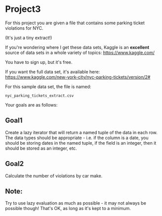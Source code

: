 # Project3
For this project you are given a file that contains some parking ticket violations for NYC.

(It's just a tiny extract!)

If you're wondering where I get these data sets, Kaggle is an **excellent** source of data sets in a whole variety of topics: 
https://www.kaggle.com/

You have to sign up, but it's free.

If you want the full data set, it's available here: https://www.kaggle.com/new-york-city/nyc-parking-tickets/version/2#

For this sample data set, the file is named: 
```
nyc_parking_tickets_extract.csv
```
Your goals are as follows:

## Goal1
Create a lazy iterator that will return a named tuple of the data in each row. 
The data types should be appropriate - i.e. if the column is a date, you should be storing dates in the named tuple, 
if the field is an integer, then it should be stored as an integer, etc.

## Goal2
Calculate the number of violations by car make.

## Note:
Try to use lazy evaluation as much as possible - it may not always be possible though! That's OK, as long as it's kept to a minimum.
